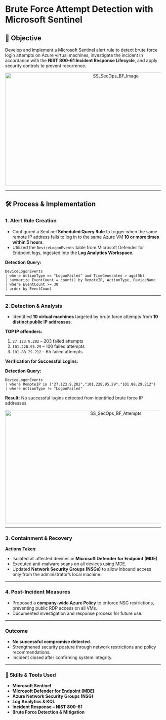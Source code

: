 # Brute Force Attempt Detection with Microsoft Sentinel

## 📌 Objective
Develop and implement a Microsoft Sentinel alert rule to detect brute force login attempts on Azure virtual machines, investigate the incident in accordance with the **NIST 800-61 Incident Response Lifecycle**, and apply security controls to prevent recurrence.

<p align="center">
  <img 
    src="https://github.com/user-attachments/assets/3fdb240c-885a-42a9-8c44-2146a490755f" 
    height="365" 
    width="701" 
    alt="SS_SecOps_BF_Image"
  />
</p>

---

## 🛠 Process & Implementation

### 1. Alert Rule Creation
- Configured a Sentinel **Scheduled Query Rule** to trigger when the same remote IP address fails to log in to the same Azure VM **10 or more times within 5 hours**.
- Utilized the `DeviceLogonEvents` table from Microsoft Defender for Endpoint logs, ingested into the **Log Analytics Workspace**.

**Detection Query:**
```kusto
DeviceLogonEvents
| where ActionType == "LogonFailed" and TimeGenerated > ago(5h)
| summarize EventCount = count() by RemoteIP, ActionType, DeviceName
| where EventCount >= 30
| order by EventCount
```

---

### 2. Detection & Analysis
- Identified **10 virtual machines** targeted by brute force attempts from **10 distinct public IP addresses**.

**TOP IP offenders:**
1. `27.123.9.202` – 203 failed attempts
2. `101.228.95.29` – 100 failed attempts
3. `101.88.29.212` – 65 failed attempts

**Verification for Successful Logins:**

**Detection Query:**
```kusto
DeviceLogonEvents
| where RemoteIP in ("27.123.9.202","101.228.95.29","101.88.29.212")
| where ActionType != "LogonFailed"
```
**Result:** No successful logins detected from identified brute force IP addresses.

<p align="center">
  <img 
    src="https://github.com/user-attachments/assets/74a89a4d-0cf8-435e-91ab-0959f6f3d05b" 
    height="365" 
    width="701" 
    alt="SS_SecOps_BF_Attempts"
  />
</p>

---

### 3. Containment & Recovery
**Actions Taken:**
- Isolated all affected devices in **Microsoft Defender for Endpoint (MDE)**.
- Executed anti-malware scans on all devices using MDE.
- Updated **Network Security Groups (NSGs)** to allow inbound access only from the administrator’s local machine.

---

### 4. Post-Incident Measures
- Proposed a **company-wide Azure Policy** to enforce NSG restrictions, preventing public RDP access on all VMs.
- Documented investigation and response process for future use.

---

### Outcome
- **No successful compromise detected.**
- Strengthened security posture through network restrictions and policy recommendations.
- Incident closed after confirming system integrity.

---

### 🧰 Skills & Tools Used
- **Microsoft Sentinel**
- **Microsoft Defender for Endpoint (MDE)**
- **Azure Network Security Groups (NSG)**
- **Log Analytics & KQL**
- **Incident Response – NIST 800-61**
- **Brute Force Detection & Mitigation**


